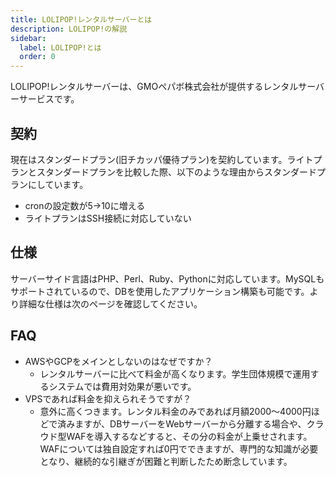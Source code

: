 ```yaml
---
title: LOLIPOP!レンタルサーバーとは
description: LOLIPOP!の解説
sidebar:
  label: LOLIPOP!とは
  order: 0
---
```


LOLIPOP!レンタルサーバーは、GMOペパボ株式会社が提供するレンタルサーバーサービスです。

## 契約

現在はスタンダードプラン(旧チカッパ優待プラン)を契約しています。ライトプランとスタンダードプランを比較した際、以下のような理由からスタンダードプランにしています。

- cronの設定数が5→10に増える
- ライトプランはSSH接続に対応していない

## 仕様

サーバーサイド言語はPHP、Perl、Ruby、Pythonに対応しています。MySQLもサポートされているので、DBを使用したアプリケーション構築も可能です。より詳細な仕様は次のページを確認してください。

## FAQ

- AWSやGCPをメインとしないのはなぜですか？
  - レンタルサーバーに比べて料金が高くなります。学生団体規模で運用するシステムでは費用対効果が悪いです。
- VPSであれば料金を抑えられそうですが？
  - 意外に高くつきます。レンタル料金のみであれば月額2000～4000円ほどで済みますが、DBサーバーをWebサーバーから分離する場合や、クラウド型WAFを導入するなどすると、その分の料金が上乗せされます。WAFについては独自設定すれば0円でできますが、専門的な知識が必要となり、継続的な引継ぎが困難と判断したため断念しています。
